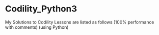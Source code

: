 # Codility_Python3
My Solutions to Codility Lessons are listed as follows (100% performance with comments) (using Python)
